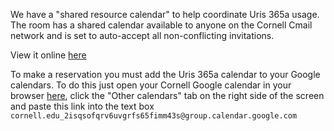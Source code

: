 We have a "shared resource calendar" to help coordinate Uris 365a usage. The room has a shared calendar available to anyone on the Cornell Cmail network and is set to auto-accept all non-conflicting invitations. 

View it online 
[here](https://www.google.com/calendar/embed?src=cornell.edu_2isqsofqrv6uvgrfs65fimm43s%40group.calendar.google.com&ctz=America/New_York)

To make a reservation you must add the Uris 365a calendar to your Google calendars. To do this just open your Cornell Google calendar in your browser [here](calendar.google.com), click the "Other calendars" tab on the right side of the screen and paste this link into the text box `cornell.edu_2isqsofqrv6uvgrfs65fimm43s@group.calendar.google.com`

